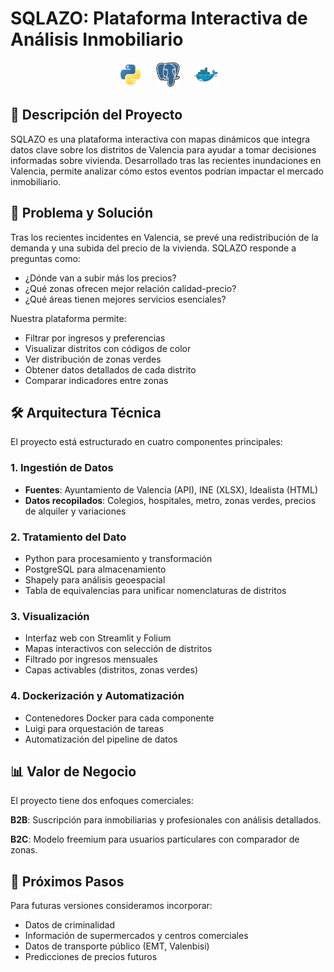 # SQLAZO: Plataforma Interactiva de Análisis Inmobiliario

<div align="center">
  <img src="https://raw.githubusercontent.com/devicons/devicon/master/icons/python/python-original.svg" height="40" alt="python" />
  <img width="12" />
  <img src="https://raw.githubusercontent.com/devicons/devicon/master/icons/postgresql/postgresql-original.svg" height="40" alt="postgresql" />
  <img width="12" />
  <img src="https://raw.githubusercontent.com/devicons/devicon/master/icons/docker/docker-original.svg" height="40" alt="docker" />
</div>

## 📌 Descripción del Proyecto

SQLAZO es una plataforma interactiva con mapas dinámicos que integra datos clave sobre los distritos de Valencia para ayudar a tomar decisiones informadas sobre vivienda. Desarrollado tras las recientes inundaciones en Valencia, permite analizar cómo estos eventos podrían impactar el mercado inmobiliario.

## 🎯 Problema y Solución

Tras los recientes incidentes en Valencia, se prevé una redistribución de la demanda y una subida del precio de la vivienda. SQLAZO responde a preguntas como:
- ¿Dónde van a subir más los precios?
- ¿Qué zonas ofrecen mejor relación calidad-precio?
- ¿Qué áreas tienen mejores servicios esenciales?

Nuestra plataforma permite:
- Filtrar por ingresos y preferencias
- Visualizar distritos con códigos de color
- Ver distribución de zonas verdes
- Obtener datos detallados de cada distrito
- Comparar indicadores entre zonas

## 🛠️ Arquitectura Técnica

El proyecto está estructurado en cuatro componentes principales:

### 1. Ingestión de Datos
- **Fuentes**: Ayuntamiento de Valencia (API), INE (XLSX), Idealista (HTML)
- **Datos recopilados**: Colegios, hospitales, metro, zonas verdes, precios de alquiler y variaciones

### 2. Tratamiento del Dato
- Python para procesamiento y transformación
- PostgreSQL para almacenamiento
- Shapely para análisis geoespacial
- Tabla de equivalencias para unificar nomenclaturas de distritos

### 3. Visualización
- Interfaz web con Streamlit y Folium
- Mapas interactivos con selección de distritos
- Filtrado por ingresos mensuales
- Capas activables (distritos, zonas verdes)

### 4. Dockerización y Automatización
- Contenedores Docker para cada componente
- Luigi para orquestación de tareas
- Automatización del pipeline de datos

## 📊 Valor de Negocio

El proyecto tiene dos enfoques comerciales:

**B2B**: Suscripción para inmobiliarias y profesionales con análisis detallados.

**B2C**: Modelo freemium para usuarios particulares con comparador de zonas.

## 🚀 Próximos Pasos

Para futuras versiones consideramos incorporar:
- Datos de criminalidad
- Información de supermercados y centros comerciales
- Datos de transporte público (EMT, Valenbisi)
- Predicciones de precios futuros